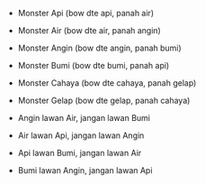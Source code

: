 - Monster Api (bow dte api, panah air)
- Monster Air (bow dte air, panah angin)
- Monster Angin (bow dte angin, panah bumi)
- Monster Bumi (bow dte bumi, panah api)
- Monster Cahaya (bow dte cahaya, panah gelap)
- Monster Gelap (bow dte gelap, panah cahaya)

- Angin lawan Air, jangan lawan Bumi
- Air lawan Api, jangan lawan Angin
- Api lawan Bumi, jangan lawan Air
- Bumi lawan Angin, jangan lawan Api
